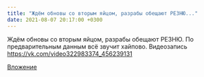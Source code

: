 ```yaml
---
title: "Ждём обновы со вторым яйцом, разрабы обещают РЕЗНЮ..."
date: 2021-08-07 20:17:00 +0300
---
```


Ждём обновы со вторым яйцом, разрабы обещают РЕЗНЮ. По предварительным данным всё звучит хайпово.
Видеозапись
https://vk.com/video322983374_456239131

[Вложение](https://vk.com/video322983374_456239131)
